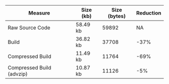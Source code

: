 | Measure | Size (kb) | Size (bytes) | Reduction |
| --- | --- | --- | --- |
| Raw Source Code | 58.49 kb | 59892 | NA |
| Build | 36.82 kb | 37708 | -37% |
| Compressed Build | 11.49 kb | 11764 | -69% |
| Compressed Build (advzip) | 10.87 kb | 11126 | -5% |
